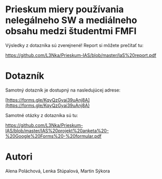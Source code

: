 # Prieskum miery používania nelegálneho SW a mediálneho obsahu medzi študentmi FMFI

Výsledky z dotazníka sú zverejnené! Report si môžete prečítať tu:

https://github.com/L3Nka/Prieskum-IAS/blob/master/IaS%20report.pdf

# Dotazník

Samotný dotazník je dostupný na nasledujúcej adrese: 

[https://forms.gle/KqyQzGyai39uAnj8A](https://forms.gle/KqyQzGyai39uAnj8A)

Samotné otázky z dotazníka sú tu: 

https://github.com/L3Nka/Prieskum-IAS/blob/master/IAS%20projekt%20anketa%20-%20Google%20Forms%20-%20formular.pdf


# Autori
Alena Poláchová, Lenka Stúpalová, Martin Sýkora


